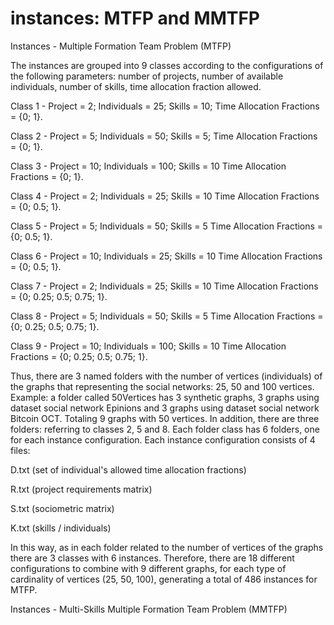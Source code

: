 # instances: MTFP and MMTFP

Instances - Multiple Formation Team Problem (MTFP)

The instances are grouped into 9 classes according to the configurations of the following parameters: number of projects, number of available individuals, number of skills, time allocation fraction allowed.

Class 1 - Project = 2; Individuals = 25; Skills = 10; Time Allocation Fractions = {0; 1}.

Class 2 - Project = 5; Individuals = 50; Skills = 5; Time Allocation Fractions = {0; 1}.

Class 3 - Project = 10; Individuals = 100; Skills = 10 Time Allocation Fractions = {0; 1}.

Class 4 - Project = 2; Individuals = 25; Skills = 10 Time Allocation Fractions = {0; 0.5; 1}.

Class 5 - Project = 5; Individuals = 50; Skills = 5 Time Allocation Fractions = {0; 0.5; 1}.

Class 6 - Project = 10; Individuals = 25; Skills = 10 Time Allocation Fractions = {0; 0.5; 1}.

Class 7 - Project = 2; Individuals = 25; Skills = 10 Time Allocation Fractions = {0; 0.25; 0.5; 0.75; 1}.

Class 8 - Project = 5; Individuals = 50; Skills = 5 Time Allocation Fractions = {0; 0.25; 0.5; 0.75; 1}.

Class 9 - Project = 10; Individuals = 100; Skills = 10 Time Allocation Fractions = {0; 0.25; 0.5; 0.75; 1}.

Thus, there are 3 named folders with the number of vertices (individuals) of the graphs that representing the social networks: 25, 50 and 100 vertices. Example: a folder called 50Vertices has 3  synthetic graphs, 3 graphs using dataset social network Epinions and 3 graphs using dataset social network Bitcoin OCT. Totaling 9 graphs with 50 vertices. In addition, there are three folders: referring to classes 2, 5 and 8. Each folder class has 6 folders, one for each instance configuration. Each instance configuration consists of 4 files:

D.txt (set of individual's allowed time allocation fractions)

R.txt (project requirements matrix)

S.txt (sociometric matrix)

K.txt (skills / individuals)

In this way, as in each folder related to the number of vertices of the graphs there are 3 classes with 6 instances. Therefore, there are 18 different configurations to combine with 9 different graphs, for each type of cardinality of vertices (25, 50, 100), generating a total of 486 instances for MTFP.

Instances - Multi-Skills Multiple Formation Team Problem (MMTFP) 

